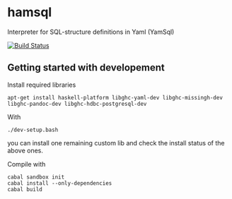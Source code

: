 hamsql
======

Interpreter for SQL-structure definitions in Yaml (YamSql)

[![Build Status](https://travis-ci.org/qua-bla/hamsql.svg?branch=master)](https://travis-ci.org/qua-bla/hamsql)

## Getting started with developement

Install required libraries

    apt-get install haskell-platform libghc-yaml-dev libghc-missingh-dev libghc-pandoc-dev libghc-hdbc-postgresql-dev

With

    ./dev-setup.bash

you can install one remaining custom lib and check the install status of the above ones.

Compile with

    cabal sandbox init
    cabal install --only-dependencies
    cabal build


